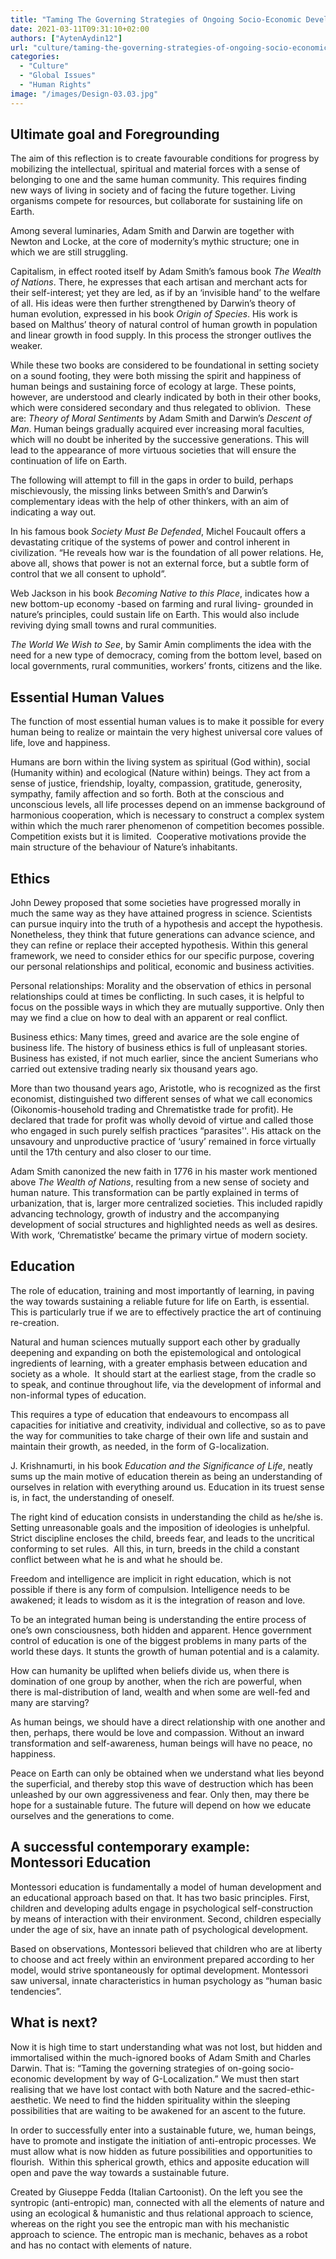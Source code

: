 ```yaml
---
title: "Taming The Governing Strategies of Ongoing Socio-Economic Development by Way of G-Localization"
date: 2021-03-11T09:31:10+02:00
authors: ["AytenAydin12"]
url: "culture/taming-the-governing-strategies-of-ongoing-socio-economic-development-by-way-of-g-localization"
categories: 
  - "Culture"
  - "Global Issues"
  - "Human Rights"
image: "/images/Design-03.03.jpg"
---
```


## **Ultimate goal and Foregrounding**

The aim of this reflection is to create favourable conditions for progress by mobilizing the intellectual, spiritual and material forces with a sense of belonging to one and the same human community. This requires finding new ways of living in society and of facing the future together. Living organisms compete for resources, but collaborate for sustaining life on Earth.

Among several luminaries, Adam Smith and Darwin are together with Newton and Locke, at the core of modernity’s mythic structure; one in which we are still struggling.

Capitalism, in effect rooted itself by Adam Smith’s famous book _The Wealth of Nations_. There, he expresses that each artisan and merchant acts for their self-interest; yet they are led, as if by an ‘invisible hand’ to the welfare of all. His ideas were then further strengthened by Darwin’s theory of human evolution, expressed in his book _Origin of Species_. His work is based on Malthus’ theory of natural control of human growth in population and linear growth in food supply. In this process the stronger outlives the weaker.

While these two books are considered to be foundational in setting society on a sound footing, they were both missing the spirit and happiness of human beings and sustaining force of ecology at large. These points, however, are understood and clearly indicated by both in their other books, which were considered secondary and thus relegated to oblivion.  These are: _Theory of Moral Sentiments_ by Adam Smith and Darwin’s _Descent of Man_. Human beings gradually acquired ever increasing moral faculties, which will no doubt be inherited by the successive generations. This will lead to the appearance of more virtuous societies that will ensure the continuation of life on Earth.

The following will attempt to fill in the gaps in order to build, perhaps mischievously, the missing links between Smith’s and Darwin’s complementary ideas with the help of other thinkers, with an aim of indicating a way out.

In his famous book _Society Must Be Defended_, Michel Foucault offers a devastating critique of the systems of power and control inherent in civilization. “He reveals how war is the foundation of all power relations. He, above all, shows that power is not an external force, but a subtle form of control that we all consent to uphold”.

Web Jackson in his book _Becoming Native to this Place_, indicates how a new bottom-up economy -based on farming and rural living- grounded in nature’s principles, could sustain life on Earth. This would also include reviving dying small towns and rural communities.

_The World We Wish to See_, by Samir Amin compliments the idea with the need for a new type of democracy, coming from the bottom level, based on local governments, rural communities, workers’ fronts, citizens and the like.

## **Essential Human Values**

The function of most essential human values is to make it possible for every human being to realize or maintain the very highest universal core values of life, love and happiness. 

Humans are born within the living system as spiritual (God within), social (Humanity within) and ecological (Nature within) beings. They act from a sense of justice, friendship, loyalty, compassion, gratitude, generosity, sympathy, family affection and so forth. Both at the conscious and unconscious levels, all life processes depend on an immense background of harmonious cooperation, which is necessary to construct a complex system within which the much rarer phenomenon of competition becomes possible. Competition exists but it is limited.  Cooperative motivations provide the main structure of the behaviour of Nature’s inhabitants.

## **Ethics**

John Dewey proposed that some societies have progressed morally in much the same way as they have attained progress in science. Scientists can pursue inquiry into the truth of a hypothesis and accept the hypothesis. Nonetheless, they think that future generations can advance science, and they can refine or replace their accepted hypothesis. Within this general framework, we need to consider ethics for our specific purpose, covering our personal relationships and political, economic and business activities.

Personal relationships: Morality and the observation of ethics in personal relationships could at times be conflicting. In such cases, it is helpful to focus on the possible ways in which they are mutually supportive. Only then may we find a clue on how to deal with an apparent or real conflict.

Business ethics: Many times, greed and avarice are the sole engine of business life. The history of business ethics is full of unpleasant stories. Business has existed, if not much earlier, since the ancient Sumerians who carried out extensive trading nearly six thousand years ago.

More than two thousand years ago, Aristotle, who is recognized as the first economist, distinguished two different senses of what we call economics (Oikonomis-household trading and Chrematistke trade for profit). He declared that trade for profit was wholly devoid of virtue and called those who engaged in such purely selfish practices “parasites''. His attack on the unsavoury and unproductive practice of ‘usury’ remained in force virtually until the 17th century and also closer to our time.

Adam Smith canonized the new faith in 1776 in his master work mentioned above _The Wealth of Nations_, resulting from a new sense of society and human nature. This transformation can be partly explained in terms of urbanization, that is, larger more centralized societies. This included rapidly advancing technology, growth of industry and the accompanying development of social structures and highlighted needs as well as desires. With work, ‘Chrematistke’ became the primary virtue of modern society.

## **Education**

The role of education, training and most importantly of learning, in paving the way towards sustaining a reliable future for life on Earth, is essential. This is particularly true if we are to effectively practice the art of continuing re-creation.

Natural and human sciences mutually support each other by gradually deepening and expanding on both the epistemological and ontological ingredients of learning, with a greater emphasis between education and society as a whole.  It should start at the earliest stage, from the cradle so to speak, and continue throughout life, via the development of informal and non-informal types of education.

This requires a type of education that endeavours to encompass all capacities for initiative and creativity, individual and collective, so as to pave the way for communities to take charge of their own life and sustain and maintain their growth, as needed, in the form of G-localization.

J. Krishnamurti, in his book _Education and the Significance of Life_, neatly sums up the main motive of education therein as being an understanding of ourselves in relation with everything around us. Education in its truest sense is, in fact, the understanding of oneself.

The right kind of education consists in understanding the child as he/she is. Setting unreasonable goals and the imposition of ideologies is unhelpful. Strict discipline encloses the child, breeds fear, and leads to the uncritical conforming to set rules.  All this, in turn, breeds in the child a constant conflict between what he is and what he should be.

Freedom and intelligence are implicit in right education, which is not possible if there is any form of compulsion. Intelligence needs to be awakened; it leads to wisdom as it is the integration of reason and love. 

To be an integrated human being is understanding the entire process of one’s own consciousness, both hidden and apparent. Hence government control of education is one of the biggest problems in many parts of the world these days. It stunts the growth of human potential and is a calamity.

How can humanity be uplifted when beliefs divide us, when there is domination of one group by another, when the rich are powerful, when there is mal-distribution of land, wealth and when some are well-fed and many are starving?

As human beings, we should have a direct relationship with one another and then, perhaps, there would be love and compassion. Without an inward transformation and self-awareness, human beings will have no peace, no happiness.

Peace on Earth can only be obtained when we understand what lies beyond the superficial, and thereby stop this wave of destruction which has been unleashed by our own aggressiveness and fear. Only then, may there be hope for a sustainable future. The future will depend on how we educate ourselves and the generations to come. 

## **A successful contemporary example:  Montessori Education**

Montessori education is fundamentally a model of human development and an educational approach based on that. It has two basic principles. First, children and developing adults engage in psychological self-construction by means of interaction with their environment. Second, children especially under the age of six, have an innate path of psychological development.

Based on observations, Montessori believed that children who are at liberty to choose and act freely within an environment prepared according to her model, would strive spontaneously for optimal development. Montessori saw universal, innate characteristics in human psychology as “human basic tendencies”.

## **What is next?**

Now it is high time to start understanding what was not lost, but hidden and immortalised within the much-ignored books of Adam Smith and Charles Darwin. That is: “Taming the governing strategies of on-going socio-economic development by way of G-Localization.” We must then start realising that we have lost contact with both Nature and the sacred-ethic-aesthetic. We need to find the hidden spirituality within the sleeping possibilities that are waiting to be awakened for an ascent to the future.

In order to successfully enter into a sustainable future, we, human beings, have to promote and instigate the initiation of anti-entropic processes. We must allow what is now hidden as future possibilities and opportunities to flourish.  Within this spherical growth, ethics and apposite education will open and pave the way towards a sustainable future.

Created by Giuseppe Fedda (Italian Cartoonist). On the left you see the syntropic (anti-entropic) man, connected with all the elements of nature and using an ecological & humanistic and thus relational approach to science, whereas on the right you see the entropic man with his mechanistic approach to science. The entropic man is mechanic, behaves as a robot and has no contact with elements of nature.

